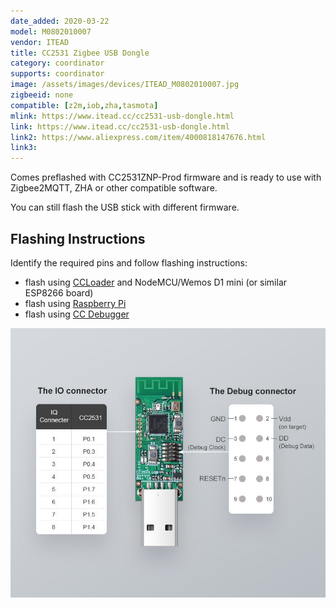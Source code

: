 ```yaml
---
date_added: 2020-03-22
model: M0802010007
vendor: ITEAD
title: CC2531 Zigbee USB Dongle
category: coordinator
supports: coordinator
image: /assets/images/devices/ITEAD_M0802010007.jpg
zigbeeid: none
compatible: [z2m,iob,zha,tasmota]
mlink: https://www.itead.cc/cc2531-usb-dongle.html
link: https://www.itead.cc/cc2531-usb-dongle.html
link2: https://www.aliexpress.com/item/4000818147676.html
link3: 
---
```

Comes preflashed with CC2531ZNP-Prod firmware and is ready to use with Zigbee2MQTT, ZHA or other compatible software.

You can still flash the USB stick with different firmware.

## Flashing Instructions
Identify the required pins and follow flashing instructions:
- flash using [CCLoader](/flashing_ccloader.html) and NodeMCU/Wemos D1 mini (or similar ESP8266 board)
- flash using [Raspberry Pi](http://www.marrold.co.uk/2019/12/flashing-cc2530-cc2591-zigbee-module.html)
- flash using [CC Debugger](https://www.zigbee2mqtt.io/information/flashing_the_cc2531.html) 

![Pinout](/assets/images/devices/cc2531usb_pinout.jpg)
